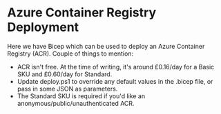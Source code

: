 # Azure Container Registry Deployment
Here we have Bicep which can be used to deploy an Azure Container Registry (ACR).
Couple of things to mention:
* ACR isn't free. At the time of writing, it's around £0.16/day for a Basic SKU and £0.60/day for Standard.
* Update deploy.ps1 to override any default values in the .bicep file, or pass in some JSON as parameters.
* The Standard SKU is required if you'd like an anonymous/public/unauthenticated ACR.
